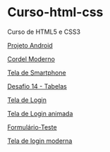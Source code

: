 # Curso-html-css
 Curso de HTML5 e CSS3

<a href= "https://remy-oliveira.github.io/Curso-html-css/html-css/exercicios/Projeto-01/android.html">Projeto Android</a>

<a href="https://remy-oliveira.github.io/Curso-html-css/html-css/exercicios/Projeto-02">Cordel Moderno</a>

<a href="https://remy-oliveira.github.io/Curso-html-css/html-css/exercicios/projeto-03/index.html">Tela de Smartphone</a>

<a href="https://remy-oliveira.github.io/Curso-html-css/html-css/exercicios/Desafio-14-Tabela/index.html">Desafio 14 - Tabelas</a>

<a href="https://remy-oliveira.github.io/Curso-html-css/html-css/exercicios/projeto-04/index.html">Tela de Login</a>

<a href="https://remy-oliveira.github.io/Curso-html-css/html-css/exercicios/tela_login_dark/index.html">Tela de Login animada</a>

<a href="https://remy-oliveira.github.io/Curso-html-css/html-css/exercicios/formulario-cadastro/index.html">Formulário-Teste</a>

<a href="https://remy-oliveira.github.io/Curso-html-css/html-css/exercicios/modern-login/index.html">Tela de login moderna</a>
